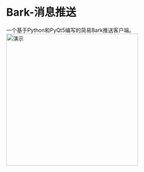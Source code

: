 # Bark-消息推送
一个基于Python和PyQt5编写的简易Bark推送客户端。
<img width="351" alt="演示" src="https://user-images.githubusercontent.com/42827887/233523067-4e1dc238-85ab-4d7c-98ee-48381ca1c2bc.png">

